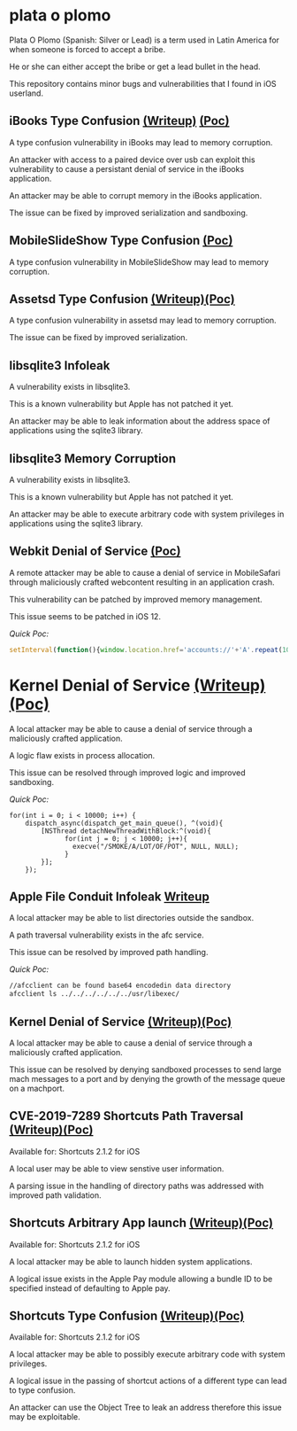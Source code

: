 # plata o plomo
Plata O Plomo (Spanish: Silver or Lead) is a term used in Latin America for when someone is forced to accept a bribe.

He or she can either accept the bribe or get a lead bullet in the head.

This repository contains minor bugs and vulnerabilities that I found in iOS userland.

## iBooks Type Confusion [(Writeup)](writeups/ibooks.md) [(Poc)](exploits/ibooks_09_2018.sh)
A type confusion vulnerability in iBooks may lead to memory corruption.

An attacker with access to a paired device over usb can exploit this vulnerability to cause a persistant denial of service in the iBooks application.

An attacker may be able to corrupt memory in the iBooks application.

The issue can be fixed by improved serialization and sandboxing.

## MobileSlideShow Type Confusion [(Poc)](exploits/mobileslideshow_09_2018.sh)
A type confusion vulnerability in MobileSlideShow may lead to memory corruption.

## Assetsd Type Confusion [(Writeup)](writeups/assetsd.md)[(Poc)](exploits/assetsd_09_2018.sh)
A type confusion vulnerability in assetsd may lead to memory corruption.

The issue can be fixed by improved serialization.

## libsqlite3 Infoleak
A vulnerability exists in libsqlite3.

This is a known vulnerability but Apple has not patched it yet.

An attacker may be able to leak information about the address space of applications using the sqlite3 library.

## libsqlite3 Memory Corruption
A vulnerability exists in libsqlite3.

This is a known vulnerability but Apple has not patched it yet.

An attacker may be able to execute arbitrary code with system privileges in applications using the sqlite3 library.


## Webkit Denial of Service [(Poc)](exploits/webkit_09_2018.sh)
A remote attacker may be able to cause a denial of service in MobileSafari through maliciously crafted webcontent resulting in an application crash.

This vulnerability can be patched by improved memory management.

This issue seems to be patched in iOS 12.

_Quick Poc:_
```js
setInterval(function(){window.location.href='accounts://'+'A'.repeat(10000);},0.1);
```

# Kernel Denial of Service [(Writeup)](writeups/kernel-procalloc.md)[(Poc)](exploits/kernel-procalloc.c)
A local attacker may be able to cause a denial of service through a maliciously crafted application.

A logic flaw exists in process allocation.

This issue can be resolved through improved logic and improved sandboxing.

_Quick Poc:_
```Objc
for(int i = 0; i < 10000; i++) {
    dispatch_async(dispatch_get_main_queue(), ^(void){
        [NSThread detachNewThreadWithBlock:^(void){
              for(int j = 0; j < 10000; j++){
                execve("/SMOKE/A/LOT/OF/POT", NULL, NULL);
              }
        }];
    });
 ```

## Apple File Conduit Infoleak [Writeup](writeups/afc.md)
A local attacker may be able to list directories outside the sandbox.

A path traversal vulnerability exists in the afc service.

This issue can be resolved by improved path handling.

_Quick Poc:_
```sh
//afcclient can be found base64 encodedin data directory
afcclient ls ../../../../../../usr/libexec/ 
```

## Kernel Denial of Service [(Writeup)](writeups/kernel-zoneleak.md)[(Poc)](exploits/kernel-zoneleak.c)
A local attacker may be able to cause a denial of service through a maliciously crafted application.

This issue can be resolved by denying sandboxed processes to send large mach messages to a port and by denying the growth of the message queue on a machport.


## CVE-2019-7289 Shortcuts Path Traversal [(Writeup)](writeups/shortcuts-traversal.md)[(Poc)](https://www.icloud.com/shortcuts/c3a65b80294f4802b052081dac13851a)
Available for: Shortcuts 2.1.2 for iOS

A local user may be able to view senstive user information.

A parsing issue in the handling of directory paths was addressed with improved path validation.


## Shortcuts Arbitrary App launch [(Writeup)](writeups/shortcuts-lsapp.md)[(Poc)](exploits/shortcuts-lsapp.dat)
Available for: Shortcuts 2.1.2 for iOS

A local attacker may be able to launch hidden system applications.

A logical issue exists in the Apple Pay module allowing a bundle ID to be specified instead of defaulting to Apple pay.

## Shortcuts Type Confusion [(Writeup)](writeups/shortcuts-typeconfusion.md)[(Poc)](https://www.icloud.com/shortcuts/c3a65b80294f4802b052081dac13851a)
Available for: Shortcuts 2.1.2 for iOS

A local attacker may be able to possibly execute arbitrary code with system privileges.

A logical issue in the passing of shortcut actions of a different type can lead to type confusion.

An attacker can use the Object Tree to leak an address therefore this issue may be exploitable.

